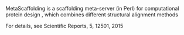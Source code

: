 MetaScaffolding is a scaffolding meta-server (in Perl) for computational protein design , which combines different structural alignment methods

For details, see Scientific Reports, 5, 12501, 2015
